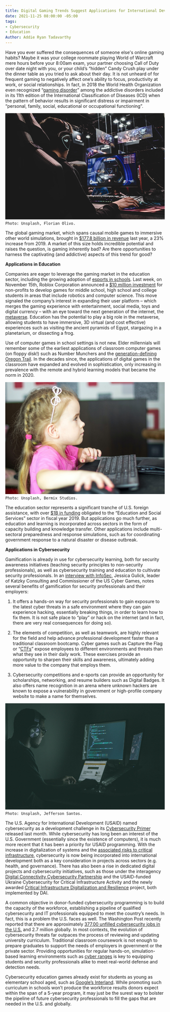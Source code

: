 ```yaml
---
title: Digital Gaming Trends Suggest Applications for International Development
date: 2021-11-25 08:00:00 -05:00
tags:
- Cybersecurity
- Education
Author: Addie Ryan Tadavarthy
---
```


Have you ever suffered the consequences of someone else's online gaming habits? Maybe it was your college roommate playing World of Warcraft mere hours before your 8:00am exam, your partner choosing Call of Duty over date night with you, or your child’s “hidden” Candy Crush play under the dinner table as you tried to ask about their day. It is not unheard of for frequent gaming to negatively affect one’s ability to focus, productivity at work, or social relationships. In fact, in 2018 the World Health Organization even recognized “[gaming disorder](https://www.who.int/news/item/14-09-2018-inclusion-of-gaming-disorder-in-icd-11)” among the addictive disorders included in its 11th edition of the International Classification of Diseases (ICD) when the pattern of behavior results in significant distress or impairment in “personal, family, social, educational or occupational functioning”.

<!--more-->

![florian-olivo-Mf23RF8xArY-unsplash_resize.jpg](/uploads/florian-olivo-Mf23RF8xArY-unsplash_resize.jpg)
`Photo: Unsplash, Florian Olivo.`

The global gaming market, which spans causal mobile games to immersive other world simulations, brought in [$177.8 billion in revenue](https://newzoo.com/insights/articles/global-games-market-to-generate-175-8-billion-in-2021-despite-a-slight-decline-the-market-is-on-track-to-surpass-200-billion-in-2023/) last year, a 23% increase from 2019. A market of this size holds incredible potential and raises the question, is gaming inherently bad? Are there opportunities to harness the captivating (and addictive) aspects of this trend for good?

**Applications in Education**

Companies are eager to leverage the gaming market in the education sector, including the growing adoption of [esports in schools](https://www.viewsonic.com/library/education/esports-schools-good/). Last week, on November 15th, Roblox Corporation announced a [$10 million investment](https://www.wsj.com/articles/roblox-looks-to-bring-educational-videogames-to-schools-11636988400) for non-profits to develop games for middle school, high school and college students in areas that include robotics and computer science. This move signaled the company’s interest in expanding their user platform – which merges the gaming experience with entertainment, social media, toys and digital currency – with an eye toward the next generation of the internet, the [metaverse](https://www.wsj.com/articles/metaverse-experience-facebook-microsoft-11636671113?mod=article_inline). Education has the potential to play a big role in the metaverse, allowing students to have immersive, 3D virtual (and cost effective) experiences such as visiting the ancient pyramids of Egypt, stargazing in a planetarium, or dissecting a frog.

Use of computer games in school settings is not new. Elder millennials will remember some of the earliest applications of classroom computer games (on floppy disk!) such as Number Munchers and the [generation-defining Oregon Trail](https://socialmediaweek.org/blog/2015/04/oregon-trail-generation/). In the decades since, the applications of digital games in the classroom have expanded and evolved in sophistication, only increasing in prevalence with the remote and hybrid learning models that became the norm in 2020.

![bermix-studio-P_Hob0Z-1bs-unsplash_resize.jpg](/uploads/bermix-studio-P_Hob0Z-1bs-unsplash_resize.jpg)
`Photo: Unsplash, Bermix Studios.`

The education sector represents a significant tranche of U.S. foreign assistance, with over [$1B in funding](https://foreignassistance.gov/) obligated to the “Education and Social Services” sector in fiscal year 2019. But applications go much further, as education and learning is incorporated across sectors in the form of capacity building and knowledge transfer. Other applications include multi-sectoral preparedness and response simulations, such as for coordinating government response to a natural disaster or disease outbreak.

**Applications in Cybersecurity**

Gamification is already in use for cybersecurity learning, both for security awareness initiatives (teaching security principles to non-security professionals), as well as cybersecurity training and education to cultivate security professionals. In an [interview with InfoSec](https://podcasts.google.com/feed/aHR0cHM6Ly9mZWVkcy5idXp6c3Byb3V0LmNvbS84NDA2ODIucnNz/episode/QnV6enNwcm91dC03NzIyODU2?hl=en&ved=2ahUKEwjYwdnWsbD0AhUVrHIEHdW4CrEQjrkEegQIAhAF&ep=6), Jessica Gulick, leader of Katzky Consulting and Commissioner of the US Cyber Games, notes several benefits of gamification for security professionals and their employers:

1. It offers a hands-on way for security professionals to gain exposure to the latest cyber threats in a safe environment where they can gain experience hacking, essentially breaking things, in order to learn how to fix them. It is not safe place to “play” or hack on the internet (and in fact, there are very real consequences for doing so).

2. The elements of competition, as well as teamwork, are highly relevant for the field and help advance professional development faster than a traditional classroom bootcamp. Cyber games such as Capture the Flag or “[CTFs](https://www.cyberwarrior.com/cw-ctf-hacking-while-gaming/)” expose employees to different environments and threats than what they see in their daily work. These exercises provide an opportunity to sharpen their skills and awareness, ultimately adding more value to the company that employs them.

3. Cybersecurity competitions and e-sports can provide an opportunity for scholarships, networking, and resume builders such as Digital Badges. It also offers name recognition in an arena where unknown hackers are known to expose a vulnerability in government or high-profile company website to make a name for themselves.

![jefferson-santos-9SoCnyQmkzI-unsplash_resize.jpg](/uploads/jefferson-santos-9SoCnyQmkzI-unsplash_resize.jpg)
`Photo: Unsplash, Jefferson Santos.`

The U.S. Agency for International Development (USAID) named cybersecurity as a development challenge in its [Cybersecurity Primer](https://www.usaid.gov/digital-development/usaid-cybersecurity-primer) released last month. While cybersecurity has long been an interest of the U.S. Government (essentially since the existence of computers), it is much more recent that it has been a priority for USAID programming. With the increase in digitalization of systems and the [associated risks to critical infrastructure](https://dai-global-digital.com/impact-of-the-us-and-eu-in-critical-infrastructure-digitalization-and-cybersecurity-in-the-western-balkans.html), cybersecurity is now being incorporated into international development both as a key consideration in projects across sectors (e.g. health, and governance). There has also been a rise in dedicated digital projects and cybersecurity initiatives, such as those under the interagency [Digital Connectivity Cybersecurity Partnership](https://www.state.gov/digital-connectivity-and-cybersecurity-partnership/) and the USAID-funded Ukraine Cybersecurity for Critical Infrastructure Activity and the newly awarded [Critical Infrastructure Digitalization and Resilience](https://www.dai.com/our-work/projects/regional-critical-infrastructure-digitalization-and-resilience-cidr) project, both implemented by DAI.

A common objective in donor-funded cybersecurity programming is to build the capacity of the workforce, establishing a pipeline of qualified cybersecurity and IT professionals equipped to meet the country’s needs. In fact, this is a problem the U.S. faces as well. The Washington Post recently reported that there are approximately [377,00 unfilled cybersecurity jobs in the U.S.](https://www.washingtonpost.com/politics/2021/10/26/us-cyber-workforce-gap-is-getting-bigger/) and 2.7 million globally. In most contexts, the evolution of cybersecurity threats far outpaces the process of reviewing and updating university curriculum. Traditional classroom coursework is not enough to prepare graduates to support the needs of employers in government or the private sector. Providing opportunities for regular hands-on, simulation-based learning environments such as [cyber ranges](https://www.nist.gov/system/files/documents/2018/02/13/cyber_ranges.pdf) is key to equipping students and security professionals alike to meet real-world defense and detection needs.

Cybersecurity education games already exist for students as young as elementary school aged, such as [Google’s Interland](https://beinternetawesome.withgoogle.com/en_us/interland/kind-kingdom). While promoting such curriculum in schools won’t produce the workforce results donors expect within the span of a 5-year program, it may just be the surest way to bolster the pipeline of future cybersecurity professionals to fill the gaps that are needed in the U.S. and globally.